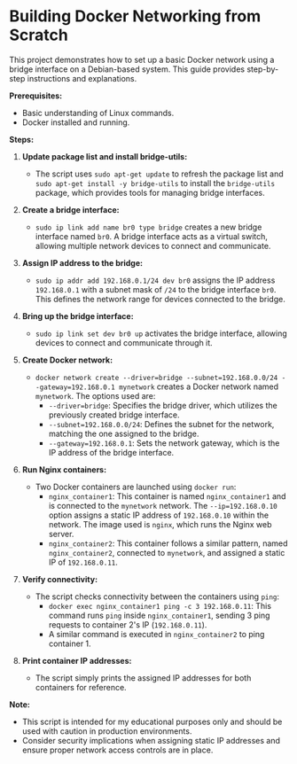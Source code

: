 # Building Docker Networking from Scratch

This project demonstrates how to set up a basic Docker network using a bridge interface on a Debian-based system. This guide provides step-by-step instructions and explanations.

**Prerequisites:**

* Basic understanding of Linux commands.
* Docker installed and running.

**Steps:**

1. **Update package list and install bridge-utils:**
    * The script uses `sudo apt-get update` to refresh the package list and `sudo apt-get install -y bridge-utils` to install the `bridge-utils` package, which provides tools for managing bridge interfaces.

2. **Create a bridge interface:**
    * `sudo ip link add name br0 type bridge` creates a new bridge interface named `br0`. A bridge interface acts as a virtual switch, allowing multiple network devices to connect and communicate.

3. **Assign IP address to the bridge:**
    * `sudo ip addr add 192.168.0.1/24 dev br0` assigns the IP address `192.168.0.1` with a subnet mask of `/24` to the bridge interface `br0`. This defines the network range for devices connected to the bridge.

4. **Bring up the bridge interface:**
    * `sudo ip link set dev br0 up` activates the bridge interface, allowing devices to connect and communicate through it.

5. **Create Docker network:**
    * `docker network create --driver=bridge --subnet=192.168.0.0/24 --gateway=192.168.0.1 mynetwork` creates a Docker network named `mynetwork`. The options used are:
        * `--driver=bridge`: Specifies the bridge driver, which utilizes the previously created bridge interface.
        * `--subnet=192.168.0.0/24`: Defines the subnet for the network, matching the one assigned to the bridge.
        * `--gateway=192.168.0.1`: Sets the network gateway, which is the IP address of the bridge interface.

6. **Run Nginx containers:**
    * Two Docker containers are launched using `docker run`:
        * `nginx_container1`: This container is named `nginx_container1` and is connected to the `mynetwork` network. The `--ip=192.168.0.10` option assigns a static IP address of `192.168.0.10` within the network. The image used is `nginx`, which runs the Nginx web server.
        * `nginx_container2`: This container follows a similar pattern, named `nginx_container2`, connected to `mynetwork`, and assigned a static IP of `192.168.0.11`.

7. **Verify connectivity:**
    * The script checks connectivity between the containers using `ping`:
        * `docker exec nginx_container1 ping -c 3 192.168.0.11`: This command runs `ping` inside `nginx_container1`, sending 3 ping requests to container 2's IP (`192.168.0.11`).
        * A similar command is executed in `nginx_container2` to ping container 1.

8. **Print container IP addresses:**
    * The script simply prints the assigned IP addresses for both containers for reference.

**Note:**

* This script is intended for my educational purposes only and should be used with caution in production environments.
* Consider security implications when assigning static IP addresses and ensure proper network access controls are in place.
